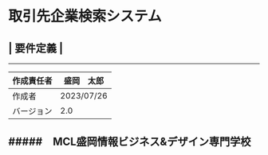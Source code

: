 # 取引先企業検索システム
## | 要件定義 |
---

|作成責任者|盛岡　太郎 |
| -- | -- |
| 作成者 | 2023/07/26|
| バージョン | 2.0|

#####　MCL盛岡情報ビジネス&デザイン専門学校
---